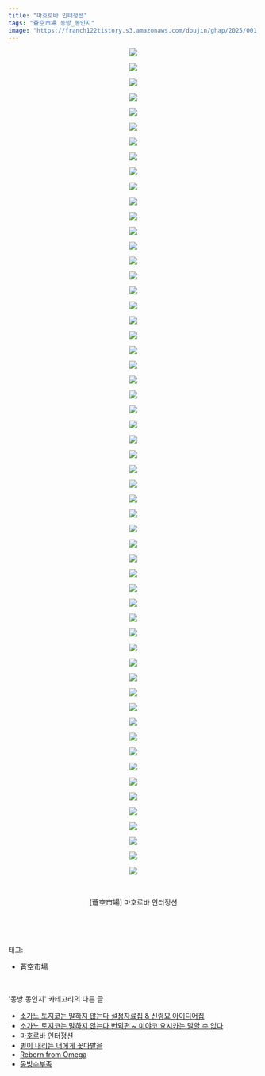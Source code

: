 ```yaml
---
title: "마호로바 인터정션"
tags: "蒼空市場 동방_동인지"
image: "https://franch122tistory.s3.amazonaws.com/doujin/ghap/2025/001.jpg"
---
```

<div class="article">
<p style="text-align: center; clear: none; float: none;"><img src="{{ site.imgserver8 }}/ghap/2025/001.jpg"/></p>
<p style="text-align: center; clear: none; float: none;"><img src="{{ site.imgserver8 }}/ghap/2025/002.jpg"/></p>
<p style="text-align: center; clear: none; float: none;"><img src="{{ site.imgserver8 }}/ghap/2025/003.jpg"/></p>
<p style="text-align: center; clear: none; float: none;"><img src="{{ site.imgserver8 }}/ghap/2025/004.jpg"/></p>
<p style="text-align: center; clear: none; float: none;"><img src="{{ site.imgserver8 }}/ghap/2025/005.jpg"/></p>
<p style="text-align: center; clear: none; float: none;"><img src="{{ site.imgserver8 }}/ghap/2025/006.jpg"/></p>
<p style="text-align: center; clear: none; float: none;"><img src="{{ site.imgserver8 }}/ghap/2025/007.jpg"/></p>
<p style="text-align: center; clear: none; float: none;"><img src="{{ site.imgserver8 }}/ghap/2025/008.jpg"/></p>
<p style="text-align: center; clear: none; float: none;"><img src="{{ site.imgserver8 }}/ghap/2025/009.jpg"/></p>
<p style="text-align: center; clear: none; float: none;"><img src="{{ site.imgserver8 }}/ghap/2025/010.jpg"/></p>
<p style="text-align: center; clear: none; float: none;"><img src="{{ site.imgserver8 }}/ghap/2025/011.jpg"/></p>
<p style="text-align: center; clear: none; float: none;"><img src="{{ site.imgserver8 }}/ghap/2025/012.jpg"/></p>
<p style="text-align: center; clear: none; float: none;"><img src="{{ site.imgserver8 }}/ghap/2025/013.jpg"/></p>
<p style="text-align: center; clear: none; float: none;"><img src="{{ site.imgserver8 }}/ghap/2025/014.jpg"/></p>
<p style="text-align: center; clear: none; float: none;"><img src="{{ site.imgserver8 }}/ghap/2025/015.jpg"/></p>
<p style="text-align: center; clear: none; float: none;"><img src="{{ site.imgserver8 }}/ghap/2025/016.jpg"/></p>
<p style="text-align: center; clear: none; float: none;"><img src="{{ site.imgserver8 }}/ghap/2025/017.jpg"/></p>
<p style="text-align: center; clear: none; float: none;"><img src="{{ site.imgserver8 }}/ghap/2025/018.jpg"/></p>
<p style="text-align: center; clear: none; float: none;"><img src="{{ site.imgserver8 }}/ghap/2025/019.jpg"/></p>
<p style="text-align: center; clear: none; float: none;"><img src="{{ site.imgserver8 }}/ghap/2025/020.jpg"/></p>
<p style="text-align: center; clear: none; float: none;"><img src="{{ site.imgserver8 }}/ghap/2025/021.jpg"/></p>
<p style="text-align: center; clear: none; float: none;"><img src="{{ site.imgserver8 }}/ghap/2025/022.jpg"/></p>
<p style="text-align: center; clear: none; float: none;"><img src="{{ site.imgserver8 }}/ghap/2025/023.jpg"/></p>
<p style="text-align: center; clear: none; float: none;"><img src="{{ site.imgserver8 }}/ghap/2025/024.jpg"/></p>
<p style="text-align: center; clear: none; float: none;"><img src="{{ site.imgserver8 }}/ghap/2025/025.jpg"/></p>
<p style="text-align: center; clear: none; float: none;"><img src="{{ site.imgserver8 }}/ghap/2025/026.jpg"/></p>
<p style="text-align: center; clear: none; float: none;"><img src="{{ site.imgserver8 }}/ghap/2025/027.jpg"/></p>
<p style="text-align: center; clear: none; float: none;"><img src="{{ site.imgserver8 }}/ghap/2025/028.jpg"/></p>
<p style="text-align: center; clear: none; float: none;"><img src="{{ site.imgserver8 }}/ghap/2025/029.jpg"/></p>
<p style="text-align: center; clear: none; float: none;"><img src="{{ site.imgserver8 }}/ghap/2025/030.jpg"/></p>
<p style="text-align: center; clear: none; float: none;"><img src="{{ site.imgserver8 }}/ghap/2025/031.jpg"/></p>
<p style="text-align: center; clear: none; float: none;"><img src="{{ site.imgserver8 }}/ghap/2025/032.jpg"/></p>
<p style="text-align: center; clear: none; float: none;"><img src="{{ site.imgserver8 }}/ghap/2025/033.jpg"/></p>
<p style="text-align: center; clear: none; float: none;"><img src="{{ site.imgserver8 }}/ghap/2025/034.jpg"/></p>
<p style="text-align: center; clear: none; float: none;"><img src="{{ site.imgserver8 }}/ghap/2025/035.jpg"/></p>
<p style="text-align: center; clear: none; float: none;"><img src="{{ site.imgserver8 }}/ghap/2025/036.jpg"/></p>
<p style="text-align: center; clear: none; float: none;"><img src="{{ site.imgserver8 }}/ghap/2025/037.jpg"/></p>
<p style="text-align: center; clear: none; float: none;"><img src="{{ site.imgserver8 }}/ghap/2025/038.jpg"/></p>
<p style="text-align: center; clear: none; float: none;"><img src="{{ site.imgserver8 }}/ghap/2025/039.jpg"/></p>
<p style="text-align: center; clear: none; float: none;"><img src="{{ site.imgserver8 }}/ghap/2025/040.jpg"/></p>
<p style="text-align: center; clear: none; float: none;"><img src="{{ site.imgserver8 }}/ghap/2025/041.jpg"/></p>
<p style="text-align: center; clear: none; float: none;"><img src="{{ site.imgserver8 }}/ghap/2025/042.jpg"/></p>
<p style="text-align: center; clear: none; float: none;"><img src="{{ site.imgserver8 }}/ghap/2025/043.jpg"/></p>
<p style="text-align: center; clear: none; float: none;"><img src="{{ site.imgserver8 }}/ghap/2025/044.jpg"/></p>
<p style="text-align: center; clear: none; float: none;"><img src="{{ site.imgserver8 }}/ghap/2025/045.jpg"/></p>
<p style="text-align: center; clear: none; float: none;"><img src="{{ site.imgserver8 }}/ghap/2025/046.jpg"/></p>
<p style="text-align: center; clear: none; float: none;"><img src="{{ site.imgserver8 }}/ghap/2025/047.jpg"/></p>
<p style="text-align: center; clear: none; float: none;"><img src="{{ site.imgserver8 }}/ghap/2025/048.jpg"/></p>
<p style="text-align: center; clear: none; float: none;"><img src="{{ site.imgserver8 }}/ghap/2025/049.jpg"/></p>
<p style="text-align: center; clear: none; float: none;"><img src="{{ site.imgserver8 }}/ghap/2025/050.jpg"/></p>
<p style="text-align: center; clear: none; float: none;"><img src="{{ site.imgserver8 }}/ghap/2025/051.jpg"/></p>
<p style="text-align: center; clear: none; float: none;"><img src="{{ site.imgserver8 }}/ghap/2025/052.jpg"/></p>
<p style="text-align: center; clear: none; float: none;"><img src="{{ site.imgserver8 }}/ghap/2025/053.jpg"/></p>
<p style="text-align: center; clear: none; float: none;"><img src="{{ site.imgserver8 }}/ghap/2025/054.jpg"/></p>
<p style="text-align: center; clear: none; float: none;"><img src="{{ site.imgserver8 }}/ghap/2025/055.jpg"/></p>
<p style="text-align: center; clear: none; float: none;"><img src="{{ site.imgserver8 }}/ghap/2025/056.jpg"/></p>
<p style="text-align: center; clear: none; float: none;"><br/></p>
<p style="text-align: center; clear: none; float: none;">[蒼空市場] 마호로바 인터정션</p>
<p style="text-align: center; clear: none; float: none;"><br/></p>
</div><br/>
<div class="tagTrail">
<p>태그: </p>
<ul>
<li>蒼空市場</li>
</ul>
</div><br/>
<div class="another">
<p>'동방 동인지' 카테고리의 다른 글</p>
<ul>
<li><a href="/ghap_2028">소가노 토지코는 말하지 않는다 설정자료집 &amp; 신령묘 아이디어집</a></li>
<li><a href="/ghap_2027">소가노 토지코는 말하지 않는다 번외편 ~ 미야코 요시카는 말할 수 없다</a></li>
<li><a href="/ghap_2025">마호로바 인터정션</a></li>
<li><a href="/ghap_2022">별이 내리는 너에게 꽃다발을</a></li>
<li><a href="/ghap_2021">Reborn from Omega</a></li>
<li><a href="/ghap_2020">동방수부족</a></li>
</ul>
</div><br/>
<div class="cb_module cb_fluid">
<div class="cb_wrt cb_profile">
</div><!-- commentList close -->
</div><br/>
